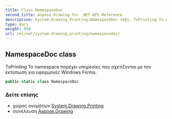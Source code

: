 ```yaml
---
title: Class NamespaceDoc
second_title: Aspose.Drawing for .NET API Reference
description: System.Drawing.Printing.NamespaceDoc τάξη. ΤοPrinting Το namespace παρέχει υπηρεσίες που σχετίζονται με την εκτύπωση για εφαρμογές Windows Forms.
type: docs
weight: 950
url: /el/net/system.drawing.printing/namespacedoc/
---
```

## NamespaceDoc class

ΤοPrinting Το namespace παρέχει υπηρεσίες που σχετίζονται με την εκτύπωση για εφαρμογές Windows Forms.

```csharp
public static class NamespaceDoc
```

### Δείτε επίσης

* χώρος ονομάτων [System.Drawing.Printing](../../system.drawing.printing/)
* συνέλευση [Aspose.Drawing](../../)


